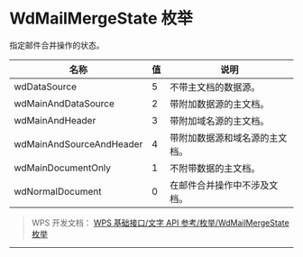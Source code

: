 # WdMailMergeState 枚举

指定邮件合并操作的状态。

| 名称                     | 值  | 说明                           |
|--------------------------|-----|--------------------------------|
| wdDataSource             | 5   | 不带主文档的数据源。           |
| wdMainAndDataSource      | 2   | 带附加数据源的主文档。         |
| wdMainAndHeader          | 3   | 带附加域名源的主文档。         |
| wdMainAndSourceAndHeader | 4   | 带附加数据源和域名源的主文档。 |
| wdMainDocumentOnly       | 1   | 不附带数据的主文档。           |
| wdNormalDocument         | 0   | 在邮件合并操作中不涉及文档。   |

> WPS 开发文档： [WPS 基础接口/文字 API 参考/枚举/WdMailMergeState 枚举](https://qn.cache.wpscdn.cn/encs/doc/office_v19/topics/WPS%20%E5%9F%BA%E7%A1%80%E6%8E%A5%E5%8F%A3/%E6%96%87%E5%AD%97%20API%20%E5%8F%82%E8%80%83/%E6%9E%9A%E4%B8%BE/WdMailMergeState%20%E6%9E%9A%E4%B8%BE.html)

------------------------------------------------------------------------
